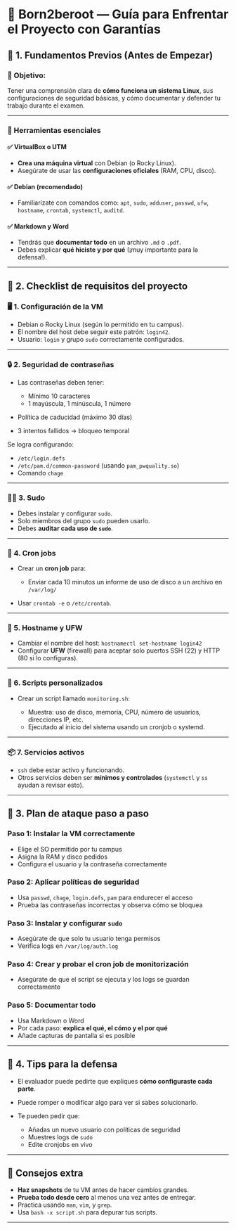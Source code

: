 

# 🔐 Born2beroot — Guía para Enfrentar el Proyecto con Garantías

## 🔹 1. Fundamentos Previos (Antes de Empezar)

### 📌 Objetivo:

Tener una comprensión clara de **cómo funciona un sistema Linux**, sus configuraciones de seguridad básicas, y cómo documentar y defender tu trabajo durante el examen.

---

### 🧰 Herramientas esenciales

#### ✅ VirtualBox o UTM

* **Crea una máquina virtual** con Debian (o Rocky Linux).
* Asegúrate de usar las **configuraciones oficiales** (RAM, CPU, disco).

#### ✅ Debian (recomendado)

* Familiarízate con comandos como: `apt`, `sudo`, `adduser`, `passwd`, `ufw`, `hostname`, `crontab`, `systemctl`, `auditd`.

#### ✅ Markdown y Word

* Tendrás que **documentar todo** en un archivo `.md` o `.pdf`.
* Debes explicar **qué hiciste y por qué** (¡muy importante para la defensa!).

---

## 🔹 2. Checklist de requisitos del proyecto

### 🖥️ 1. Configuración de la VM

* Debian o Rocky Linux (según lo permitido en tu campus).
* El nombre del host debe seguir este patrón: `login42`.
* Usuario: `login` y grupo `sudo` correctamente configurados.

---

### 🔒 2. Seguridad de contraseñas

* Las contraseñas deben tener:

  * Mínimo 10 caracteres
  * 1 mayúscula, 1 minúscula, 1 número
* Política de caducidad (máximo 30 días)
* 3 intentos fallidos → bloqueo temporal

Se logra configurando:

* `/etc/login.defs`
* `/etc/pam.d/common-password` (usando `pam_pwquality.so`)
* Comando `chage`

---

### 🧑‍💻 3. Sudo

* Debes instalar y configurar `sudo`.
* Solo miembros del grupo `sudo` pueden usarlo.
* Debes **auditar cada uso de `sudo`**.

---

### 🧾 4. Cron jobs

* Crear un **cron job** para:

  * Enviar cada 10 minutos un informe de uso de disco a un archivo en `/var/log/`
* Usar `crontab -e` o `/etc/crontab`.

---

### 📜 5. Hostname y UFW

* Cambiar el nombre del host: `hostnamectl set-hostname login42`
* Configurar **UFW** (firewall) para aceptar solo puertos SSH (22) y HTTP (80 si lo configuras).

---

### 🧠 6. Scripts personalizados

* Crear un script llamado `monitoring.sh`:

  * Muestra: uso de disco, memoria, CPU, número de usuarios, direcciones IP, etc.
  * Ejecutado al inicio del sistema usando un cronjob o systemd.

---

### 📦 7. Servicios activos

* `ssh` debe estar activo y funcionando.
* Otros servicios deben ser **mínimos y controlados** (`systemctl` y `ss` ayudan a revisar esto).

---

## 🔹 3. Plan de ataque paso a paso

### Paso 1: Instalar la VM correctamente

* Elige el SO permitido por tu campus
* Asigna la RAM y disco pedidos
* Configura el usuario y la contraseña correctamente

### Paso 2: Aplicar políticas de seguridad

* Usa `passwd`, `chage`, `login.defs`, `pam` para endurecer el acceso
* Prueba las contraseñas incorrectas y observa cómo se bloquea

### Paso 3: Instalar y configurar `sudo`

* Asegúrate de que solo tu usuario tenga permisos
* Verifica logs en `/var/log/auth.log`

### Paso 4: Crear y probar el cron job de monitorización

* Asegúrate de que el script se ejecuta y los logs se guardan correctamente

### Paso 5: Documentar todo

* Usa Markdown o Word
* Por cada paso: **explica el qué, el cómo y el por qué**
* Añade capturas de pantalla si es posible

---

## 🔹 4. Tips para la defensa

* El evaluador puede pedirte que expliques **cómo configuraste cada parte**.
* Puede romper o modificar algo para ver si sabes solucionarlo.
* Te pueden pedir que:

  * Añadas un nuevo usuario con políticas de seguridad
  * Muestres logs de `sudo`
  * Edite cronjobs en vivo

---

## 🧠 Consejos extra

* **Haz snapshots** de tu VM antes de hacer cambios grandes.
* **Prueba todo desde cero** al menos una vez antes de entregar.
* Practica usando `man`, `vim`, y `grep`.
* Usa `bash -x script.sh` para depurar tus scripts.

---
